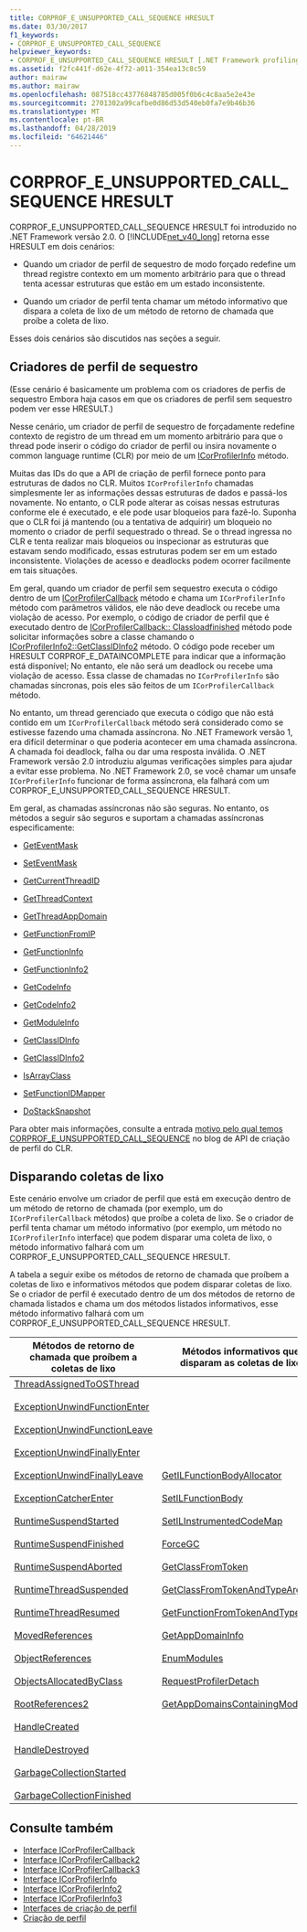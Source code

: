 ```yaml
---
title: CORPROF_E_UNSUPPORTED_CALL_SEQUENCE HRESULT
ms.date: 03/30/2017
f1_keywords:
- CORPROF_E_UNSUPPORTED_CALL_SEQUENCE
helpviewer_keywords:
- CORPROF_E_UNSUPPORTED_CALL_SEQUENCE HRESULT [.NET Framework profiling]
ms.assetid: f2fc441f-d62e-4f72-a011-354ea13c8c59
author: mairaw
ms.author: mairaw
ms.openlocfilehash: 087518cc43776848785d005f0b6c4c8aa5e2e43e
ms.sourcegitcommit: 2701302a99cafbe0d86d53d540eb0fa7e9b46b36
ms.translationtype: MT
ms.contentlocale: pt-BR
ms.lasthandoff: 04/28/2019
ms.locfileid: "64621446"
---
```

# <a name="corprofeunsupportedcallsequence-hresult"></a>CORPROF_E_UNSUPPORTED_CALL_SEQUENCE HRESULT
CORPROF_E_UNSUPPORTED_CALL_SEQUENCE HRESULT foi introduzido no .NET Framework versão 2.0. O [!INCLUDE[net_v40_long](../../../../includes/net-v40-long-md.md)] retorna esse HRESULT em dois cenários:  
  
- Quando um criador de perfil de sequestro de modo forçado redefine um thread registre contexto em um momento arbitrário para que o thread tenta acessar estruturas que estão em um estado inconsistente.  
  
- Quando um criador de perfil tenta chamar um método informativo que dispara a coleta de lixo de um método de retorno de chamada que proíbe a coleta de lixo.  
  
 Esses dois cenários são discutidos nas seções a seguir.  
  
## <a name="hijacking-profilers"></a>Criadores de perfil de sequestro  
 (Esse cenário é basicamente um problema com os criadores de perfis de sequestro Embora haja casos em que os criadores de perfil sem sequestro podem ver esse HRESULT.)  
  
 Nesse cenário, um criador de perfil de sequestro de forçadamente redefine contexto de registro de um thread em um momento arbitrário para que o thread pode inserir o código do criador de perfil ou insira novamente o common language runtime (CLR) por meio de um [ICorProfilerInfo](../../../../docs/framework/unmanaged-api/profiling/icorprofilerinfo-interface.md) método.  
  
 Muitas das IDs do que a API de criação de perfil fornece ponto para estruturas de dados no CLR. Muitos `ICorProfilerInfo` chamadas simplesmente ler as informações dessas estruturas de dados e passá-los novamente. No entanto, o CLR pode alterar as coisas nessas estruturas conforme ele é executado, e ele pode usar bloqueios para fazê-lo. Suponha que o CLR foi já mantendo (ou a tentativa de adquirir) um bloqueio no momento o criador de perfil sequestrado o thread. Se o thread ingressa no CLR e tenta realizar mais bloqueios ou inspecionar as estruturas que estavam sendo modificado, essas estruturas podem ser em um estado inconsistente. Violações de acesso e deadlocks podem ocorrer facilmente em tais situações.  
  
 Em geral, quando um criador de perfil sem sequestro executa o código dentro de um [ICorProfilerCallback](../../../../docs/framework/unmanaged-api/profiling/icorprofilercallback-interface.md) método e chama um `ICorProfilerInfo` método com parâmetros válidos, ele não deve deadlock ou recebe uma violação de acesso. Por exemplo, o código de criador de perfil que é executado dentro de [ICorProfilerCallback:: Classloadfinished](../../../../docs/framework/unmanaged-api/profiling/icorprofilercallback-classloadfinished-method.md) método pode solicitar informações sobre a classe chamando o [ICorProfilerInfo2::GetClassIDInfo2](../../../../docs/framework/unmanaged-api/profiling/icorprofilerinfo2-getclassidinfo2-method.md) método. O código pode receber um HRESULT CORPROF_E_DATAINCOMPLETE para indicar que a informação está disponível; No entanto, ele não será um deadlock ou recebe uma violação de acesso. Essa classe de chamadas no `ICorProfilerInfo` são chamadas síncronas, pois eles são feitos de um `ICorProfilerCallback` método.  
  
 No entanto, um thread gerenciado que executa o código que não está contido em um `ICorProfilerCallback` método será considerado como se estivesse fazendo uma chamada assíncrona. No .NET Framework versão 1, era difícil determinar o que poderia acontecer em uma chamada assíncrona. A chamada foi deadlock, falha ou dar uma resposta inválida. O .NET Framework versão 2.0 introduziu algumas verificações simples para ajudar a evitar esse problema. No .NET Framework 2.0, se você chamar um unsafe `ICorProfilerInfo` funcionar de forma assíncrona, ela falhará com um CORPROF_E_UNSUPPORTED_CALL_SEQUENCE HRESULT.  
  
 Em geral, as chamadas assíncronas não são seguras. No entanto, os métodos a seguir são seguros e suportam a chamadas assíncronas especificamente:  
  
- [GetEventMask](../../../../docs/framework/unmanaged-api/profiling/icorprofilerinfo-geteventmask-method.md)  
  
- [SetEventMask](../../../../docs/framework/unmanaged-api/profiling/icorprofilerinfo-seteventmask-method.md)  
  
- [GetCurrentThreadID](../../../../docs/framework/unmanaged-api/profiling/icorprofilerinfo-getcurrentthreadid-method.md)  
  
- [GetThreadContext](../../../../docs/framework/unmanaged-api/profiling/icorprofilerinfo-getthreadcontext-method.md)  
  
- [GetThreadAppDomain](../../../../docs/framework/unmanaged-api/profiling/icorprofilerinfo2-getthreadappdomain-method.md)  
  
- [GetFunctionFromIP](../../../../docs/framework/unmanaged-api/profiling/icorprofilerinfo-getfunctionfromip-method.md)  
  
- [GetFunctionInfo](../../../../docs/framework/unmanaged-api/profiling/icorprofilerinfo-getfunctioninfo-method.md)  
  
- [GetFunctionInfo2](../../../../docs/framework/unmanaged-api/profiling/icorprofilerinfo2-getfunctioninfo2-method.md)  
  
- [GetCodeInfo](../../../../docs/framework/unmanaged-api/profiling/icorprofilerinfo-getcodeinfo-method.md)  
  
- [GetCodeInfo2](../../../../docs/framework/unmanaged-api/profiling/icorprofilerinfo2-getcodeinfo2-method.md)  
  
- [GetModuleInfo](../../../../docs/framework/unmanaged-api/profiling/icorprofilerinfo-getmoduleinfo-method.md)  
  
- [GetClassIDInfo](../../../../docs/framework/unmanaged-api/profiling/icorprofilerinfo-getclassidinfo-method.md)  
  
- [GetClassIDInfo2](../../../../docs/framework/unmanaged-api/profiling/icorprofilerinfo2-getclassidinfo2-method.md)  
  
- [IsArrayClass](../../../../docs/framework/unmanaged-api/profiling/icorprofilerinfo-isarrayclass-method.md)  
  
- [SetFunctionIDMapper](../../../../docs/framework/unmanaged-api/profiling/icorprofilerinfo-setfunctionidmapper-method.md)  
  
- [DoStackSnapshot](../../../../docs/framework/unmanaged-api/profiling/icorprofilerinfo2-dostacksnapshot-method.md)  
  
 Para obter mais informações, consulte a entrada [motivo pelo qual temos CORPROF_E_UNSUPPORTED_CALL_SEQUENCE](https://go.microsoft.com/fwlink/?LinkId=169156) no blog de API de criação de perfil do CLR.  
  
## <a name="triggering-garbage-collections"></a>Disparando coletas de lixo  
 Este cenário envolve um criador de perfil que está em execução dentro de um método de retorno de chamada (por exemplo, um do `ICorProfilerCallback` métodos) que proíbe a coleta de lixo. Se o criador de perfil tenta chamar um método informativo (por exemplo, um método no `ICorProfilerInfo` interface) que podem disparar uma coleta de lixo, o método informativo falhará com um CORPROF_E_UNSUPPORTED_CALL_SEQUENCE HRESULT.  
  
 A tabela a seguir exibe os métodos de retorno de chamada que proíbem a coletas de lixo e informativos métodos que podem disparar coletas de lixo. Se o criador de perfil é executado dentro de um dos métodos de retorno de chamada listados e chama um dos métodos listados informativos, esse método informativo falhará com um CORPROF_E_UNSUPPORTED_CALL_SEQUENCE HRESULT.  
  
|Métodos de retorno de chamada que proíbem a coletas de lixo|Métodos informativos que disparam as coletas de lixo|  
|------------------------------------------------------|------------------------------------------------------------|  
|[ThreadAssignedToOSThread](../../../../docs/framework/unmanaged-api/profiling/icorprofilercallback-threadassignedtoosthread-method.md)<br /><br /> [ExceptionUnwindFunctionEnter](../../../../docs/framework/unmanaged-api/profiling/icorprofilercallback-exceptionunwindfunctionenter-method.md)<br /><br /> [ExceptionUnwindFunctionLeave](../../../../docs/framework/unmanaged-api/profiling/icorprofilercallback-exceptionunwindfunctionleave-method.md)<br /><br /> [ExceptionUnwindFinallyEnter](../../../../docs/framework/unmanaged-api/profiling/icorprofilercallback-exceptionunwindfinallyenter-method.md)<br /><br /> [ExceptionUnwindFinallyLeave](../../../../docs/framework/unmanaged-api/profiling/icorprofilercallback-exceptionunwindfinallyleave-method.md)<br /><br /> [ExceptionCatcherEnter](../../../../docs/framework/unmanaged-api/profiling/icorprofilercallback-exceptioncatcherenter-method.md)<br /><br /> [RuntimeSuspendStarted](../../../../docs/framework/unmanaged-api/profiling/icorprofilercallback-runtimesuspendstarted-method.md)<br /><br /> [RuntimeSuspendFinished](../../../../docs/framework/unmanaged-api/profiling/icorprofilercallback-runtimesuspendfinished-method.md)<br /><br /> [RuntimeSuspendAborted](../../../../docs/framework/unmanaged-api/profiling/icorprofilercallback-runtimesuspendaborted-method.md)<br /><br /> [RuntimeThreadSuspended](../../../../docs/framework/unmanaged-api/profiling/icorprofilercallback-runtimethreadsuspended-method.md)<br /><br /> [RuntimeThreadResumed](../../../../docs/framework/unmanaged-api/profiling/icorprofilercallback-runtimethreadresumed-method.md)<br /><br /> [MovedReferences](../../../../docs/framework/unmanaged-api/profiling/icorprofilercallback-movedreferences-method.md)<br /><br /> [ObjectReferences](../../../../docs/framework/unmanaged-api/profiling/icorprofilercallback-objectreferences-method.md)<br /><br /> [ObjectsAllocatedByClass](../../../../docs/framework/unmanaged-api/profiling/icorprofilercallback-objectsallocatedbyclass-method.md)<br /><br /> [RootReferences2](../../../../docs/framework/unmanaged-api/profiling/icorprofilercallback-rootreferences-method.md)<br /><br /> [HandleCreated](../../../../docs/framework/unmanaged-api/profiling/icorprofilercallback2-handlecreated-method.md)<br /><br /> [HandleDestroyed](../../../../docs/framework/unmanaged-api/profiling/icorprofilercallback2-handledestroyed-method.md)<br /><br /> [GarbageCollectionStarted](../../../../docs/framework/unmanaged-api/profiling/icorprofilercallback2-garbagecollectionstarted-method.md)<br /><br /> [GarbageCollectionFinished](../../../../docs/framework/unmanaged-api/profiling/icorprofilercallback2-garbagecollectionfinished-method.md)|[GetILFunctionBodyAllocator](../../../../docs/framework/unmanaged-api/profiling/icorprofilerinfo-getilfunctionbodyallocator-method.md)<br /><br /> [SetILFunctionBody](../../../../docs/framework/unmanaged-api/profiling/icorprofilerinfo-setilfunctionbody-method.md)<br /><br /> [SetILInstrumentedCodeMap](../../../../docs/framework/unmanaged-api/profiling/icorprofilerinfo-setilinstrumentedcodemap-method.md)<br /><br /> [ForceGC](../../../../docs/framework/unmanaged-api/profiling/icorprofilerinfo-forcegc-method.md)<br /><br /> [GetClassFromToken](../../../../docs/framework/unmanaged-api/profiling/icorprofilerinfo-getclassfromtoken-method.md)<br /><br /> [GetClassFromTokenAndTypeArgs](../../../../docs/framework/unmanaged-api/profiling/icorprofilerinfo2-getclassfromtokenandtypeargs-method.md)<br /><br /> [GetFunctionFromTokenAndTypeArgs](../../../../docs/framework/unmanaged-api/profiling/icorprofilerinfo2-getfunctionfromtokenandtypeargs-method.md)<br /><br /> [GetAppDomainInfo](../../../../docs/framework/unmanaged-api/profiling/icorprofilerinfo-getappdomaininfo-method.md)<br /><br /> [EnumModules](../../../../docs/framework/unmanaged-api/profiling/icorprofilerinfo3-enummodules-method.md)<br /><br /> [RequestProfilerDetach](../../../../docs/framework/unmanaged-api/profiling/icorprofilerinfo3-requestprofilerdetach-method.md)<br /><br /> [GetAppDomainsContainingModule](../../../../docs/framework/unmanaged-api/profiling/icorprofilerinfo3-getappdomainscontainingmodule-method.md)|  
  
## <a name="see-also"></a>Consulte também

- [Interface ICorProfilerCallback](../../../../docs/framework/unmanaged-api/profiling/icorprofilercallback-interface.md)
- [Interface ICorProfilerCallback2](../../../../docs/framework/unmanaged-api/profiling/icorprofilercallback2-interface.md)
- [Interface ICorProfilerCallback3](../../../../docs/framework/unmanaged-api/profiling/icorprofilercallback3-interface.md)
- [Interface ICorProfilerInfo](../../../../docs/framework/unmanaged-api/profiling/icorprofilerinfo-interface.md)
- [Interface ICorProfilerInfo2](../../../../docs/framework/unmanaged-api/profiling/icorprofilerinfo2-interface.md)
- [Interface ICorProfilerInfo3](../../../../docs/framework/unmanaged-api/profiling/icorprofilerinfo3-interface.md)
- [Interfaces de criação de perfil](../../../../docs/framework/unmanaged-api/profiling/profiling-interfaces.md)
- [Criação de perfil](../../../../docs/framework/unmanaged-api/profiling/index.md)

